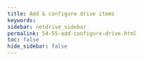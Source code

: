 ```yaml
---
title: Add & configure drive items
keywords:
sidebar: netdrive_sidebar
permalink: 54-55-add-configure-drive.html
toc: false
hide_sidebar: false
---
```

